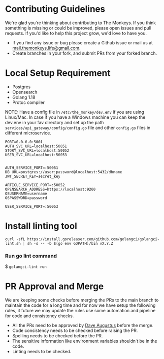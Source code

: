 # Contributing Guidelines
We're glad you're thinking about contributing to The Monkeys. If you think something is missing or could be improved, please open issues and pull requests. If you'd like to help this project grow, we'd love to have you. 

* If you find any issue or bug please create a Github issue or mail us at [mail.themonkeys.life@gmail.com](mail.themonkeys.life@gmail.com). 
* Create branches in your fork, and submit PRs from your forked branch.

# Local Setup Requirement
* Postgres
* Opensearch
* Golang 1.18
* Protoc compiler

NOTE: Have a config file in `/etc/the_monkey/dev.env` if you are using Linux/Mac. In case if you have a Windows machine you can keep the dev.env in your fav directory and set up the path `services/api_gateway/config/config.go` file and other `config.go` files in different microservice.

```
PORT=0.0.0.0:5001
AUTH_SVC_URL=localhost:50051
STORY_SVC_URL=localhost:50052
USER_SVC_URL=localhost:50053


AUTH_SERVICE_PORT=:50051
DB_URL=postgres://user:password@localhost:5432/dbname
JWT_SECRET_KEY=secret_key

ARTICLE_SERVICE_PORT=:50052
OPENSEARCH_ADDRESS=https://localhost:9200
OSUSERNAME=username
OSPASSWORD=password

USER_SERVICE_PORT=:50053

```




# Install linting tool
```
curl -sfL https://install.goreleaser.com/github.com/golangci/golangci-lint.sh | sh -s -- -b $(go env GOPATH)/bin vX.Y.Z
```

### Run go lint command
$ `golangci-lint run`



# PR Approval and Merge

We are keeping some checks before merging the PRs to the main branch to maintain the code for a long time and for now we have setup the following rules, it future we may update the rules use some automation and pipeline for code and consistency checks.

* All the PRs need to be approved by [Dave Augustus](https://github.com/daveaugustus) before the merge.
* Code consistency needs to be checked before raising the PR.
* Spelling needs to be checked before the PR.
* The sensitive information like environment variables shouldn't be in the code.
* Linting needs to be checked.

